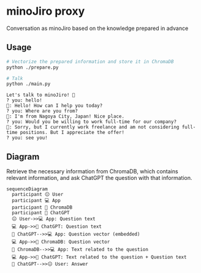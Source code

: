 # minoJiro proxy

Conversation as minoJiro based on the knowledge prepared in advance

## Usage

```bash
# Vectorize the prepared information and store it in ChromaDB
python ./prepare.py

# Talk
python ./main.py
```

```
Let's talk to minoJiro! 🤖
? you: hello!
🤖: Hello! How can I help you today?
? you: Where are you from?
🤖: I'm from Nagoya City, Japan! Nice place.
? you: Would you be willing to work full-time for our company?
🤖: Sorry, but I currently work freelance and am not considering full-time positions. But I appreciate the offer!
? you: see you!
```

## Diagram

Retrieve the necessary information from ChromaDB, which contains relevant information, and ask ChatGPT the question with that information.

```mermaid
sequenceDiagram
  participant 😐 User
  participant 💻 App
  participant 📔 ChromaDB
  participant 🤖 ChatGPT
  😐 User->>💻 App: Question text
  💻 App->>🤖 ChatGPT: Question text
  🤖 ChatGPT-->>💻 App: Question vector (embedded)
  💻 App->>📔 ChromaDB: Question vector
  📔 ChromaDB-->>💻 App: Text related to the question
  💻 App->>🤖 ChatGPT: Text related to the question + Question text
  🤖 ChatGPT-->>😐 User: Answer
```